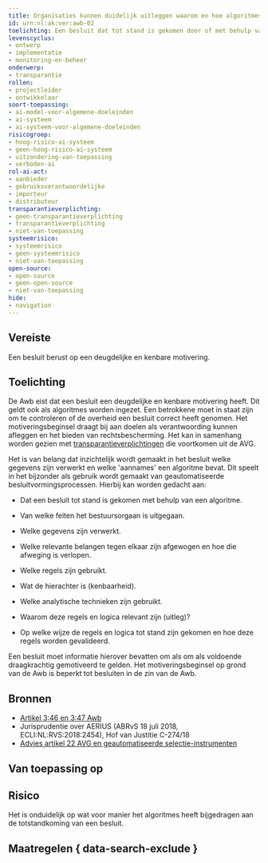 ```yaml
---
title: Organisaties kunnen duidelijk uitleggen waarom en hoe algoritmes leiden tot een besluit
id: urn:nl:ak:ver:awb-02
toelichting: Een besluit dat tot stand is gekomen door of met behulp van een algoritme of AI-systeem, dient te berusten op een deugdelijke motivering. 
levenscyclus:
- ontwerp
- implementatie
- monitoring-en-beheer
onderwerp:
- transparantie
rollen:
- projectleider
- ontwikkelaar
soort-toepassing:
- ai-model-voor-algemene-doeleinden
- ai-systeem
- ai-systeem-voor-algemene-doeleinden
risicogroep: 
- hoog-risico-ai-systeem
- geen-hoog-risico-ai-systeem
- uitzondering-van-toepassing
- verboden-ai
rol-ai-act:
- aanbieder
- gebruiksverantwoordelijke
- importeur
- distributeur
transparantieverplichting: 
- geen-transparantieverplichting
- transparantieverplichting 
- niet-van-toepassing
systeemrisico:
- systeemrisico
- geen-systeemrisico
- niet-van-toepassing
open-source: 
- open-source
- geen-open-source
- niet-van-toepassing
hide:
- navigation
---
```


<!-- tags -->
## Vereiste
Een besluit berust op een deugdelijke en kenbare motivering.

## Toelichting
De Awb eist dat een besluit een deugdelijke en kenbare motivering heeft. Dit geldt ook als algoritmes worden ingezet. Een betrokkene moet in staat zijn om te controleren of de overheid een besluit correct heeft genomen. Het motiveringsbeginsel draagt bij aan doelen als verantwoording kunnen afleggen en het bieden van rechtsbescherming. Het kan in samenhang worden gezien met [transparantieverplichtingen](avg-07-transparantie-bij-verwerken-persoonsgegevens.md) die voortkomen uit de AVG. 

Het is van belang dat inzichtelijk wordt gemaakt in het besluit welke gegevens zijn verwerkt en welke 'aannames' een algoritme bevat. Dit speelt in het bijzonder als gebruik wordt gemaakt van geautomatiseerde besluitvormingsprocessen. Hierbij kan worden gedacht aan:

- Dat een besluit tot stand is gekomen met behulp van een algoritme.
  
- Van welke feiten het bestuursorgaan is uitgegaan.
  
- Welke gegevens zijn verwerkt.
  
- Welke relevante belangen tegen elkaar zijn afgewogen en hoe die afweging is verlopen.
  
- Welke regels zijn gebruikt.
  
- Wat de hierachter is (kenbaarheid).
  
- Welke analytische technieken zijn gebruikt.
  
- Waarom deze regels en logica relevant zijn (uitleg)?
  
- Op welke wijze de regels en logica tot stand zijn gekomen en hoe deze regels worden gevalideerd.
  
Een besluit moet informatie hierover bevatten om als om als voldoende draagkrachtig gemotiveerd te gelden.
Het motiveringsbeginsel op grond van de Awb is beperkt tot besluiten in de zin van de Awb. 

## Bronnen
- [Artikel 3:46 en 3:47 Awb](https://wetten.overheid.nl/BWBR0005537/2024-09-01/#Hoofdstuk3_Afdeling3.7_Artikel3:46)
- Jurisprudentie over AERIUS (ABRvS 18 juli 2018, ECLI:NL:RVS:2018:2454), Hof van Justitie C-274/18
- [Advies artikel 22 AVG en geautomatiseerde selectie-instrumenten](https://www.rijksoverheid.nl/documenten/publicaties/2024/10/10/advies-artikel-22-avg-en-geautomatiseerde-selectie-instrumenten)

## Van toepassing op 
<!-- tags-ai-act -->

## Risico
Het is onduidelijk op wat voor manier het algoritmes heeft bijgedragen aan de totstandkoming van een besluit. 

## Maatregelen { data-search-exclude }

<!-- list_maatregelen vereiste/awb-02-motiveringsbeginsel no-search no-onderwerp no-rol no-levenscyclus -->

